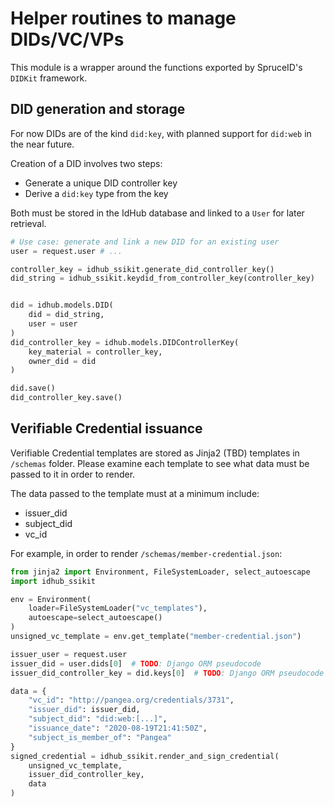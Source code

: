 # Helper routines to manage DIDs/VC/VPs

This module is a wrapper around the functions exported by SpruceID's `DIDKit` framework.

## DID generation and storage

For now DIDs are of the kind `did:key`, with planned support for `did:web` in the near future.

Creation of a DID involves two steps:
* Generate a unique DID controller key
* Derive a `did:key` type from the key

Both must be stored in the IdHub database and linked to a `User` for later retrieval.

```python
# Use case: generate and link a new DID for an existing user
user = request.user # ...

controller_key = idhub_ssikit.generate_did_controller_key()
did_string = idhub_ssikit.keydid_from_controller_key(controller_key)


did = idhub.models.DID(
    did = did_string,
    user = user
)
did_controller_key = idhub.models.DIDControllerKey(
    key_material = controller_key,
    owner_did = did 
)

did.save()
did_controller_key.save()
```

## Verifiable Credential issuance

Verifiable Credential templates are stored as Jinja2 (TBD) templates in `/schemas` folder. Please examine each template to see what data must be passed to it in order to render.

The data passed to the template must at a minimum include:
* issuer_did
* subject_did
* vc_id

For example, in order to render `/schemas/member-credential.json`:

```python
from jinja2 import Environment, FileSystemLoader, select_autoescape
import idhub_ssikit

env = Environment(
    loader=FileSystemLoader("vc_templates"),
    autoescape=select_autoescape()
)
unsigned_vc_template = env.get_template("member-credential.json")

issuer_user = request.user
issuer_did = user.dids[0]  # TODO: Django ORM pseudocode
issuer_did_controller_key = did.keys[0]  # TODO: Django ORM pseudocode

data = {
    "vc_id": "http://pangea.org/credentials/3731",
    "issuer_did": issuer_did,
    "subject_did": "did:web:[...]",
    "issuance_date": "2020-08-19T21:41:50Z",
    "subject_is_member_of": "Pangea"
}
signed_credential = idhub_ssikit.render_and_sign_credential(
    unsigned_vc_template,
    issuer_did_controller_key,
    data
)
```
